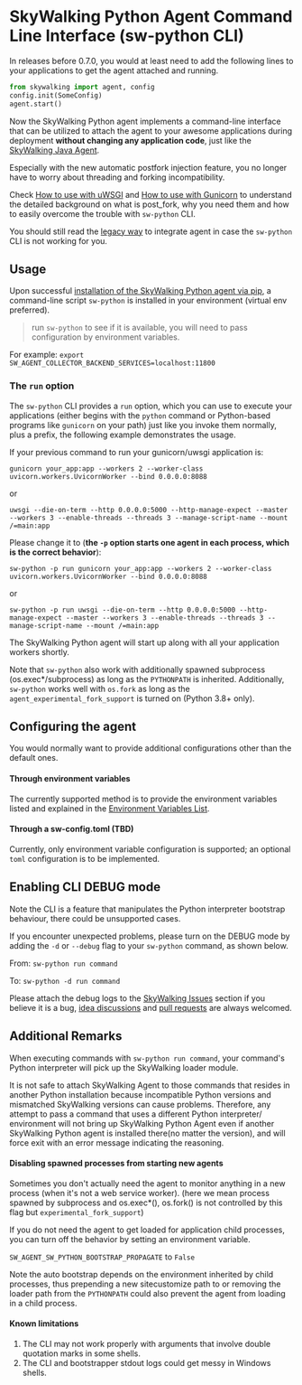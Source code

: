 # SkyWalking Python Agent Command Line Interface (sw-python CLI)

In releases before 0.7.0, you would at least need to add the following lines to your applications to get the agent attached and running.  

```python
from skywalking import agent, config
config.init(SomeConfig)
agent.start()
```

Now the SkyWalking Python agent implements a command-line interface that can be utilized to attach the agent to your
awesome applications during deployment **without changing any application code**, 
just like the [SkyWalking Java Agent](https://github.com/apache/skywalking-java).

Especially with the new automatic postfork injection feature, you no longer have to worry about threading and forking incompatibility.

Check [How to use with uWSGI](faq/How-to-use-with-uwsgi.md) and [How to use with Gunicorn](faq/How-to-use-with-gunicorn.md) to understand
the detailed background on what is post_fork, why you need them and how to easily overcome the trouble with `sw-python` CLI.

You should still read the [legacy way](Intrusive.md) to integrate agent in case the `sw-python` CLI is not working for you.



## Usage

Upon successful [installation of the SkyWalking Python agent via pip](Installation.md#from-pypi),
a command-line script `sw-python` is installed in your environment (virtual env preferred).

> run `sw-python` to see if it is available, you will need to pass configuration by environment variables.

For example: `export SW_AGENT_COLLECTOR_BACKEND_SERVICES=localhost:11800`

### The `run` option

The `sw-python` CLI provides a `run` option, which you can use to execute your applications
(either begins with the `python` command or Python-based programs like `gunicorn` on your path) 
just like you invoke them normally, plus a prefix, the following example demonstrates the usage.

If your previous command to run your gunicorn/uwsgi application is:

`gunicorn your_app:app --workers 2 --worker-class uvicorn.workers.UvicornWorker --bind 0.0.0.0:8088`

or

`uwsgi --die-on-term --http 0.0.0.0:5000 --http-manage-expect --master --workers 3 --enable-threads --threads 3 --manage-script-name --mount /=main:app`

Please change it to (**the `-p` option starts one agent in each process, which is the correct behavior**):

`sw-python -p run gunicorn your_app:app --workers 2 --worker-class uvicorn.workers.UvicornWorker --bind 0.0.0.0:8088`

or 

`sw-python -p run uwsgi --die-on-term --http 0.0.0.0:5000 --http-manage-expect --master --workers 3 --enable-threads --threads 3 --manage-script-name --mount /=main:app`


The SkyWalking Python agent will start up along with all your application workers shortly.

Note that `sw-python` also work with additionally spawned subprocess (os.exec*/subprocess) as long as the `PYTHONPATH` is inherited. 
Additionally, `sw-python` works well with `os.fork` as long as the `agent_experimental_fork_support` is turned on (Python 3.8+ only).

## Configuring the agent 

You would normally want to provide additional configurations other than the default ones.

#### Through environment variables

The currently supported method is to provide the environment variables listed 
and explained in the [Environment Variables List](Configuration.md).

#### Through a sw-config.toml (TBD)

Currently, only environment variable configuration is supported; an optional `toml` configuration is to be implemented.

## Enabling CLI DEBUG mode

Note the CLI is a feature that manipulates the Python interpreter bootstrap behaviour, there could be unsupported cases.

If you encounter unexpected problems, please turn on the DEBUG mode by adding the `-d` or `--debug` flag to your `sw-python` command, as shown below.

From: `sw-python run command`

To: `sw-python -d run command`

Please attach the debug logs to the [SkyWalking Issues](https://github.com/apache/skywalking/issues) section if you believe it is a bug,
[idea discussions](https://github.com/apache/skywalking/discussions) and [pull requests](https://github.com/apache/skywalking-python/pulls) are always welcomed.


## Additional Remarks

When executing commands with `sw-python run command`, your command's Python interpreter will pick up the SkyWalking loader module.

It is not safe to attach SkyWalking Agent to those commands that resides in another Python installation 
because incompatible Python versions and mismatched SkyWalking versions can cause problems. 
Therefore, any attempt to pass a command that uses a different Python interpreter/ environment will not bring up 
SkyWalking Python Agent even if another SkyWalking Python agent is installed there(no matter the version), 
and will force exit with an error message indicating the reasoning.

#### Disabling spawned processes from starting new agents

Sometimes you don't actually need the agent to monitor anything in a new process (when it's not a web service worker). 
(here we mean process spawned by subprocess and os.exec*(), os.fork() is not controlled by this flag but `experimental_fork_support`)

If you do not need the agent to get loaded for application child processes, you can turn off the behavior by setting an environment variable.

`SW_AGENT_SW_PYTHON_BOOTSTRAP_PROPAGATE` to `False`

Note the auto bootstrap depends on the environment inherited by child processes, 
thus prepending a new sitecustomize path to or removing the loader path from the `PYTHONPATH` could also prevent the agent from loading in a child process. 

#### Known limitations

1. The CLI may not work properly with arguments that involve double quotation marks in some shells.
2. The CLI and bootstrapper stdout logs could get messy in Windows shells.
